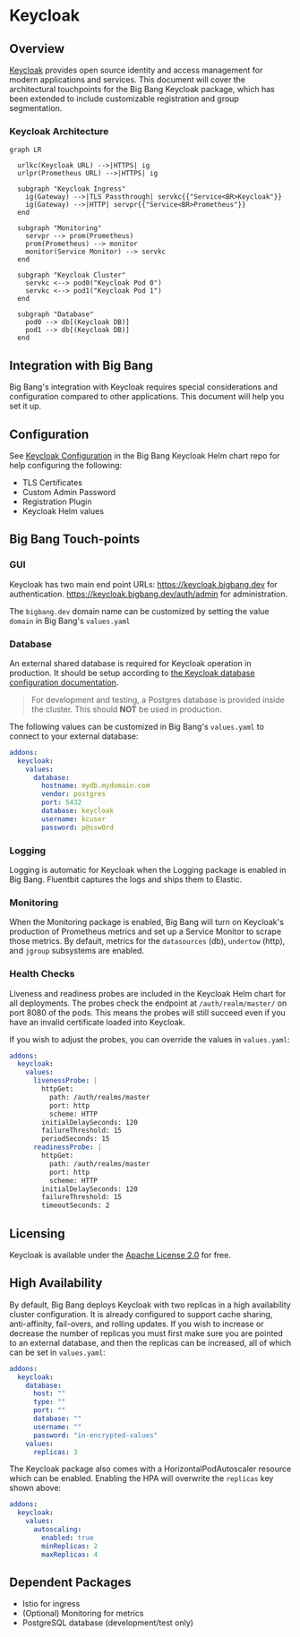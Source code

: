 # Keycloak

## Overview

[Keycloak](https://www.keycloak.org/) provides open source identity and access management for modern applications and services.  This document will cover the architectural touchpoints for the Big Bang Keycloak package, which has been extended to include customizable registration and group segmentation.

### Keycloak Architecture

```mermaid
graph LR

  urlkc(Keycloak URL) -->|HTTPS| ig
  urlpr(Prometheus URL) -->|HTTPS| ig

  subgraph "Keycloak Ingress"
    ig(Gateway) -->|TLS Passthrough| servkc{{"Service<BR>Keycloak"}}
    ig(Gateway) -->|HTTP| servpr{{"Service<BR>Prometheus"}}
  end

  subgraph "Monitoring"
    servpr --> prom(Prometheus)
    prom(Prometheus) --> monitor
    monitor(Service Monitor) --> servkc
  end

  subgraph "Keycloak Cluster"
    servkc <--> pod0("Keycloak Pod 0")
    servkc <--> pod1("Keycloak Pod 1")
  end

  subgraph "Database"
    pod0 --> db[(Keycloak DB)]
    pod1 --> db[(Keycloak DB)]
  end
```

## Integration with Big Bang

Big Bang's integration with Keycloak requires special considerations and configuration compared to other applications. This document will help you set it up.

## Configuration

See [Keycloak Configuration](https://repo1.dso.mil/big-bang/product/packages/keycloak/-/blob/b16ef3a142d31a9339811022f5d2bd1664b92f0b/docs/configuration.md) in the Big Bang Keycloak Helm chart repo for help configuring the following:

* TLS Certificates
* Custom Admin Password
* Registration Plugin
* Keycloak Helm values

## Big Bang Touch-points

### GUI

Keycloak has two main end point URLs:
<https://keycloak.bigbang.dev> for authentication.
<https://keycloak.bigbang.dev/auth/admin> for administration.

The `bigbang.dev` domain name can be customized by setting the value `domain` in Big Bang's `values.yaml`

### Database

An external shared database is required for Keycloak operation in production.  It should be setup according to [the Keycloak database configuration documentation](https://www.keycloak.org/server/db).

> For development and testing, a Postgres database is provided inside the cluster.  This should **NOT** be used in production.

The following values can be customized in Big Bang's `values.yaml` to connect to your external database:

```yaml
addons:
  keycloak:
    values:
      database:
        hostname: mydb.mydomain.com
        vendor: postgres
        port: 5432
        database: keycloak
        username: kcuser
        password: p@ssw0rd
```

### Logging

Logging is automatic for Keycloak when the Logging package is enabled in Big Bang.  Fluentbit captures the logs and ships them to Elastic.

### Monitoring

When the Monitoring package is enabled, Big Bang will turn on Keycloak's production of Prometheus metrics and set up a Service Monitor to scrape those metrics.  By default, metrics for the `datasources` (db), `undertow` (http), and `jgroup` subsystems are enabled.

### Health Checks

Liveness and readiness probes are included in the Keycloak Helm chart for all deployments. The probes check the endpoint at `/auth/realm/master/` on port 8080 of the pods.  This means the probes will still succeed even if you have an invalid certificate loaded into Keycloak.

If you wish to adjust the probes, you can override the values in `values.yaml`:

```yaml
addons:
  keycloak:
    values:
      livenessProbe: |
        httpGet:
          path: /auth/realms/master
          port: http
          scheme: HTTP
        initialDelaySeconds: 120
        failureThreshold: 15
        periodSeconds: 15
      readinessProbe: |
        httpGet:
          path: /auth/realms/master
          port: http
          scheme: HTTP
        initialDelaySeconds: 120
        failureThreshold: 15
        timeoutSeconds: 2
```

## Licensing

Keycloak is available under the [Apache License 2.0](https://github.com/keycloak/keycloak/blob/master/LICENSE.txt) for free.

## High Availability

By default, Big Bang deploys Keycloak with two replicas in a high availability cluster configuration.  It is already configured to support cache sharing, anti-affinity, fail-overs, and rolling updates. If you wish to increase or decrease the number of replicas you must first make sure you are pointed to an external database, and then the replicas can be increased, all of which can be set in `values.yaml`:

```yaml
addons:
  keycloak:
    database:
      host: ""
      type: ""
      port: ""
      database: ""
      username: ""
      password: "in-encrypted-values"
    values:
      replicas: 3
```

The Keycloak package also comes with a HorizontalPodAutoscaler resource which can be enabled. Enabling the HPA will overwrite the `replicas` key shown above:

```yaml
addons:
  keycloak:
    values:
      autoscaling:
        enabled: true
        minReplicas: 2
        maxReplicas: 4
```

## Dependent Packages

- Istio for ingress
- (Optional) Monitoring for metrics
- PostgreSQL database (development/test only)
